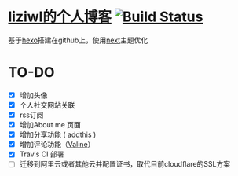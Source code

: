# [liziwl的个人博客](https://liziwl.cn/) [![Build Status](https://travis-ci.com/liziwl/liziwl.github.io.svg?branch=src)](https://travis-ci.com/liziwl/liziwl.github.io)
基于[hexo](https://hexo.io/)搭建在github上，使用[next](http://theme-next.iissnan.com/)主题优化

# TO-DO
- [x] 增加头像
- [x] 个人社交网站关联
- [x] rss订阅
- [x] 增加About me 页面
- [x] 增加分享功能 ( [addthis](https://www.addthis.com) )
- [x] 增加评论功能（[Valine](https://valine.js.org)）
- [x] Travis CI 部署
- [ ] 迁移到阿里云或者其他云并配置证书，取代目前cloudflare的SSL方案
